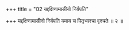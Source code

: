 +++
title = "02 यद्दक्षिणामासीनो निर्वपति"

+++
यद्दक्षिणामासीनो निर्वपति यमाय च पितृभ्यश्चा वृश्चते ॥ २ ॥